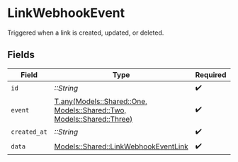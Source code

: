# LinkWebhookEvent

Triggered when a link is created, updated, or deleted.


## Fields

| Field                                                                                                                  | Type                                                                                                                   | Required                                                                                                               | Description                                                                                                            |
| ---------------------------------------------------------------------------------------------------------------------- | ---------------------------------------------------------------------------------------------------------------------- | ---------------------------------------------------------------------------------------------------------------------- | ---------------------------------------------------------------------------------------------------------------------- |
| `id`                                                                                                                   | *::String*                                                                                                             | :heavy_check_mark:                                                                                                     | N/A                                                                                                                    |
| `event`                                                                                                                | [T.any(Models::Shared::One, Models::Shared::Two, Models::Shared::Three)](../../models/shared/linkwebhookeventevent.md) | :heavy_check_mark:                                                                                                     | N/A                                                                                                                    |
| `created_at`                                                                                                           | *::String*                                                                                                             | :heavy_check_mark:                                                                                                     | N/A                                                                                                                    |
| `data`                                                                                                                 | [Models::Shared::LinkWebhookEventLink](../../models/shared/linkwebhookeventlink.md)                                    | :heavy_check_mark:                                                                                                     | N/A                                                                                                                    |